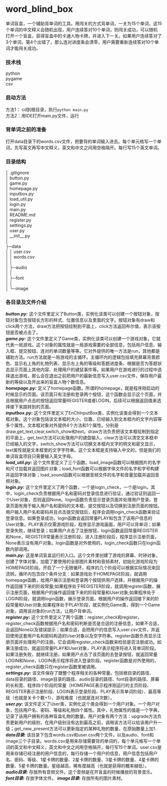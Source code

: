 # word_blind_box
单词盲盒，一个辅助背单词的工具。用闯关的方式背单词，一关为15个单词，这15个单词的中文释义会随机出现，用户连续答对10个单词，则闯关成功，可以随机打开一个盲盒，获得盲盒中的卡通人物卡牌，并进入下一关。如果用户连续答对了3个单词，第4个出错了，那么连对进度条会清零，用户需要重新连续答对10个单词才能闯关成功。
### 技术栈
python<br/>
pygame<br/>
csv<br/>
### 启动方法
方法1： cd到根目录，执行`python main.py`<br/>
方法2：用IDE打开main.py文件，运行
### 背单词之前的准备
打开data目录下的words.csv文件，把要背的单词输入进去。每个单元格写一个单词，先写英文再写中文释义，英文和中文之间用空格隔开。每行写15个英文单词。
### 目录结构
│  .gitignore<br/>
│  button.py<br/>
│  game.py<br/>
│  homepage.py<br/>
│  inputbox.py<br/>
│  load_util.py<br/>
│  login.py<br/>
│  main.py<br/>
│  README.md<br/>
│  register.py<br/>
│  settings.py<br/>
│  user.py<br/>
│  \_\_init__.py<br/>
│  
├─data<br/>
│  │  user.csv<br/>
│  │  words.csv<br/>
│  │  
│  ├─audio<br/>
│  │      
│  ├─font<br/>
│  │      
│  └─image<br/>
### 各目录及文件介绍
***button.py:*** 这个文件里定义了Button类，实例化该类可以创建一个按钮对象，按钮对象包含按钮长方形的样式、位置信息以及里面的文字。按钮对象有draw和click两个方法，draw方法把按钮绘制到平面上，click方法返回布尔值，表示该按钮是否被点击了。<br/>
***game.py:*** 这个文件里定义了Game类，实例化该类可以创建一个游戏对象，它就代表一局游戏。这个对象的属性就是一局游戏需要的全部信息，包括用户信息、输入框、提交按钮、连对的单词数量等等。它对外提供的唯一方法是run，其他都是辅助方法。run方法就是一局游戏的主循环。主循环内的逻辑包括填充屏幕背景颜色、显示右上角的礼物列表、显示左上角的等级和答题进度条、根据是否为答题状态显示页面上其他内容、处理用户的键鼠事件等。如果用户在游戏进行的过程中选择退出游戏，那么会在退出之前把用户的最新信息写入user.csv文件，保存用户最新的等级以及开出来的盲盒人物个数信息。<br/>
***homepage.py:*** 定义了homepage函数。所谓的homepage，就是程序刚启动的时候显示的页面。该页面只有注册和登录两个按钮，这个函数会显示这个页面，并且根据用户点击的按钮返回常量REGISTER或者LOGIN，后续可以根据返回值来选择接下来跳转到的页面。<br/>
***inputbox.py:*** 这个文件里定义了EnChInputBox类，实例化该类会得到一个文本框对象。这个对象包括该文本框的大小、位置、已经输入到文本框内的文字内容等多个属性。文本框对象对外提供4个方法和1个属性。分别是draw,get_text,clear,switch_show和text。draw方法负责把该文本框绘制到指定的平面上，get_text方法可以处理用户的键盘输入，clear方法可以清空文本框中已经输入的文字，switch_show方法可以切换文本框内文字的明文和密文显示，text属性就是文本框里的文字字符串。这个文本框是支持输入中文的，但是我们的单词盲盒项目只需要输入英文字母。<br/>
***load_util.py:*** 这个文件里定义了三个函数。load_image函数可以根据图片的名字和尺寸加载并返回图片对象；load_font函数可以根据字体文件的名字和字号构建并返回字体对象；load_sound函数可以根据音频文件的名字和音量加载并返回音频对象。<br/>
***login.py:*** 这个文件里定义了两个函数，一个是login_check，一个是login。其中，login_check负责根据用户名和密码对登录信息进行验证，通过验证则返回一个User对象，否则返回None。login函数负责显示登录页面并处理用户登录。登录页面有用于输入用户名和密码的文本框、提交按钮以及切换到注册页面的按钮。用户输入用户名和密码并且点击提交按钮后，程序会调用login_check函数来验证登录信息。如果登录成功，login函数会返回常量PLAY和包含了该用户信息的User对象。PLAY表示仅需游戏阶段，程序显示游戏画面，用户可以背单词；如果登录失败，继续登录；如果用户点击了注册按钮，login函数返回常量REGISTER和None，REGISTER常量表示注册阶段，进入注册阶段后，程序显示注册页面，None表示没有用户对象。login函数是对外使用的，login_check函数只在login函数内部调用。<br/>
***main.py:*** 这是单词盲盒运行的入口。这个文件里创建了游戏的屏幕、时钟对象，创建了字体对象，加载了要使用的全部图片素材和音频素材，初始化游戏阶段为HOMEPAGE阶段。开启了一个无限循环，程序的几个阶段可以根据实际情况来回流转。循环内包含四个条件分支：如果游戏处于HOMEPAGE阶段，就调用homepage函数，给用户展示注册和登录两个按钮供用户选择，并根据用户的操作返回接下来的阶段常量;如果程序处于REGISTER阶段，就调用register函数，展示注册页面，根据用户的操作返回接下来的阶段常量和User对象;如果程序处于LOGIN阶段，就调用login函数，展示登录页面，根据用户的操作返回接下来的阶段常量和User对象;如果程序处于PLAY阶段，就实例化Game类，得到一个Game对象，调用该对象的run方法，让用户背单词。<br/>
***register.py:*** 这个文件里定义了两个函数：register_check和register。register_check函数根据用户名和密码判断是否是合适的注册信息，如果不合适，会返回None以及错误提示；如果合适，会把用户的信息写入user.csv文件，并返回使用这套用户名和密码构造的User对象以及空字符串。register函数负责显示注册页面并处理用户的注册。它会调用register_check函数来检验是否注册成功。如果注册成功，就返回常量PLAY和User对象，PLAY表示程序将进入背单词阶段。如果注册失败，就继续注册。如果用户点击了该页面的去登录按钮，就返回常量LOGIN和None，LOGIN表示程序将进入登录阶段。register函数是对外使用的，register_check函数只在register函数里被调用。<br/>
***settings.py:*** 该文件保存了跟整个程序相关的各种常量。包括根目录的路径、data目录的路径、image目录的路径、audio目录的路径、font目录的路径、屏幕的长和宽、程序四个阶段的常量（HOMEPAGE表示程序刚运行的主页阶段、REGISTER表示注册阶段、LOGIN表示登录阶段、PLAY表示背单词阶段）、最高等级（也就是关卡个数+1）、游戏难度（也就是连对次数）。<br/>
***user.py:*** 该文件定义了User类，实例化这个类会得到一个用户对象。一个用户对象，包括用户名、密码、等级和礼物四个属性。其中，礼物属性的值是一个字典，记录了该用户拥有的各种盲盒礼物的数量。用户对象有两个方法：upgrade方法负责更新用户的级别，在用户级别没有达到最高之前，调用该方法可以给该用户升一级；get_new_present方法可以更新指定的某种礼物的数量，在原始数量上加1.<br/>
***data目录:*** 该目录下包含words.csv和user.csv两个文件，以及audio、font和image三个子目录。words.csv是用来存储需要背的单词的，每个单元格写一个单词的英文和中文释义，英文和中文之间用空格隔开，每行写15个单词。user.csv是用来存储已经注册的用户信息的，每行存储一个用户的信息，用户信息包括用户名、密码、等级、1星卡牌的数量、2星卡牌的数量、3星卡牌的数量、4星卡牌的数量、5星卡牌的数量。星级越高，稀有度越高（也就是获得的概率越低）。<br/>
***audio目录:*** 存放所有音频文件。这个音频是在开盲盒的时候播放的背景音乐。<br/>
***font目录:*** 存放字体文件。
***image目录:*** 存放所有的图片素材。








